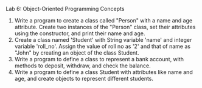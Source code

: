 Lab 6: Object-Oriented Programming Concepts

1. Write a program to create a class called "Person" with a name and age attribute. Create two instances of the "Person" class, set their attributes using the constructor, and print their name and age. 
2. Create a class named 'Student' with String variable 'name' and integer variable 'roll_no'. Assign the value of roll no as '2' and that of name as "John" by creating an object of the class Student. 
3. Write a program to define a class to represent a bank account, with methods to deposit, withdraw, and check the balance.
4. Write a program to define a class Student with attributes like name and age, and create objects to represent different students.
